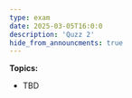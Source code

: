 ```yaml
---
type: exam
date: 2025-03-05T16:0:0
description: 'Quzz 2'
hide_from_announcments: true
---
```

**Topics:**
- TBD
